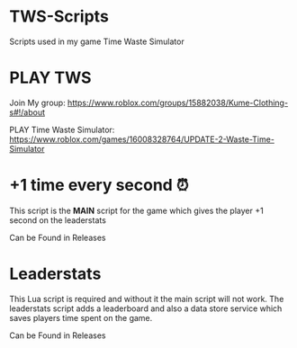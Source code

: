 # TWS-Scripts
Scripts used in my game Time Waste Simulator

# PLAY TWS
Join My group: https://www.roblox.com/groups/15882038/Kume-Clothing-s#!/about











PLAY Time Waste Simulator: https://www.roblox.com/games/16008328764/UPDATE-2-Waste-Time-Simulator

# +1 time every second ⏰
This script is the **MAIN** script for the game which gives the player +1 second on the leaderstats 








Can be Found in Releases 

# Leaderstats 
This Lua script is required and without it the main script will not work.
The leaderstats script adds a leaderboard and also a data store service which saves players time spent on the game.
















Can be Found in Releases 




